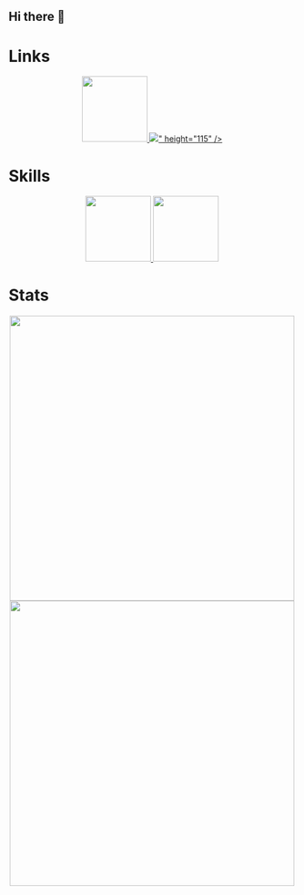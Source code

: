 ## Hi there 👋

# Links
<div align="center">
  <a href="https://www.linkedin.com/in/fullstackcastro/" align="center">
    <img src="https://skillicons.dev/icons?i=linkedin" height="115" />
  </a>
  
  <a href="https://wellfound.com/u/alex-castro-19" align="center">
    <img src="<svg role="img" viewBox="0 0 24 24" xmlns="http://www.w3.org/2000/svg"><title>AngelList</title><path d="M16.467 9.956c.736-2 1.31-3.651 1.723-4.953.412-1.302.618-2.102.618-2.399 0-.318-.069-.565-.206-.741a.683.683 0 0 0-.569-.264c-.308 0-.62.255-.94.766-.318.511-.67 1.333-1.055 2.465L14.39 9.593zm-2.192 4.434c-.473-.022-.92-.071-1.344-.148a7.126 7.126 0 0 1-1.211-.33c.175.352.332.703.47 1.055.137.352.25.698.337 1.039.264-.33.542-.63.833-.899a6.93 6.93 0 0 1 .915-.717zm-1.863-4.994l-1.78-5.143C10.17 2.945 9.813 2.09 9.56 1.69c-.253-.402-.527-.602-.824-.602a.688.688 0 0 0-.56.264c-.143.175-.215.412-.215.708 0 .506.193 1.385.577 2.638.385 1.253.962 2.895 1.731 4.928a.55.55 0 0 1 .28-.255 1.33 1.33 0 0 1 .495-.074c.066 0 .198.005.396.016.197.011.521.039.972.083zm-1.615 7.961c.186 0 .357-.085.51-.255a.81.81 0 0 0 .231-.552c0-.209-.15-.695-.453-1.46a14.623 14.623 0 0 0-1.129-2.25c-.33-.549-.654-.963-.973-1.244-.318-.28-.62-.42-.906-.42-.23 0-.486.146-.767.437-.28.291-.42.563-.42.816 0 .263.137.66.412 1.187.275.527.643 1.087 1.105 1.68.483.65.94 1.155 1.368 1.517.428.363.769.544 1.022.544zm-4.945-.395c.153.187.368.461.642.824.726 1 1.396 1.5 2.011 1.5a.874.874 0 0 0 .56-.198c.166-.132.248-.27.248-.412 0-.165-.11-.44-.33-.824-.22-.385-.522-.819-.906-1.302-.44-.56-.805-.97-1.096-1.228-.291-.258-.525-.388-.7-.388-.386 0-.74.206-1.064.618-.324.412-.486.899-.486 1.46 0 .45.112.953.338 1.507.225.555.552 1.113.98 1.673a6.543 6.543 0 0 0 2.415 2.003c.962.467 2.025.7 3.19.7 2.143 0 3.937-.799 5.382-2.398 1.445-1.599 2.167-3.601 2.167-6.008 0-.736-.055-1.321-.165-1.755-.11-.434-.29-.75-.544-.948-.45-.374-1.326-.709-2.629-1.006a18.315 18.315 0 0 0-4.08-.445c-.395 0-.675.066-.84.198-.165.132-.247.357-.247.676 0 .747.417 1.288 1.253 1.623.834.336 2.186.503 4.055.503h.675c.154 0 .278.058.371.173.093.116.157.289.19.52-.187.175-.572.376-1.154.601-.583.225-1.028.448-1.335.668a5.92 5.92 0 0 0-1.59 1.722c-.402.665-.603 1.294-.603 1.888 0 .362.085.8.256 1.31.17.511.255.827.255.948v.115l-.033.149c-.483-.033-.865-.316-1.145-.85-.28-.532-.42-1.244-.42-2.134v-.148a.912.912 0 0 1-.256.165.726.726 0 0 1-.272.05c-.099 0-.192-.009-.28-.026a2.869 2.869 0 0 1-.297-.074 2.917 2.917 0 0 1 .099.627c0 .406-.16.755-.478 1.046a1.63 1.63 0 0 1-1.137.437c-.693 0-1.396-.338-2.11-1.014-.715-.675-1.072-1.337-1.072-1.986 0-.12.014-.228.041-.321a.552.552 0 0 1 .14-.24zm11.802-6.726c.989.187 1.687.605 2.093 1.253.407.649.61 1.67.61 3.066 0 2.77-.832 5.036-2.497 6.8C16.195 23.118 14.066 24 11.473 24a8.254 8.254 0 0 1-2.976-.552 7.368 7.368 0 0 1-2.48-1.541c-.792-.726-1.385-1.492-1.78-2.3a5.58 5.58 0 0 1-.594-2.48c0-.946.203-1.676.61-2.193.406-.516 1.049-.868 1.928-1.055a8.824 8.824 0 0 1-.362-.972c-.077-.264-.116-.467-.116-.61 0-.495.261-1 .783-1.517.522-.516 1.014-.774 1.475-.774.198 0 .407.035.627.107.22.071.472.19.758.354C8.5 8.071 7.885 6.223 7.5 4.92c-.385-1.302-.577-2.2-.577-2.695 0-.681.176-1.222.528-1.623C7.802.2 8.28 0 8.885 0c1.032 0 2.34 2.308 3.923 6.923.274.791.483 1.401.626 1.83l.511-1.45C15.527 2.73 16.89.444 18.033.444c.56 0 1.008.19 1.343.569.336.379.503.887.503 1.524 0 .484-.184 1.369-.552 2.654-.368 1.286-.926 2.967-1.673 5.044"/></svg>" height="115" />
  </a>
</div>

# Skills
<div align="center">
  <a href="https://skillicons.dev">
    <img src="https://skillicons.dev/icons?i=git,react,javascript,python" height="115" />
    <img src="https://skillicons.dev/icons?i=ai,ps,sequelize,flask" height="115" />
  </a>
</div>

# Stats
<div href="https://github.com/versayce/github-readme-stats" align="center">
  <img width="500" src="https://github-readme-stats.vercel.app/api?username=versayce&show_icons=true&theme=radical" />
</div>

<div href="https://github.com/versayce/github-readme-stats" align="center">
  <img width="500" src="https://github-readme-stats.vercel.app/api/top-langs/?username=anuraghazra&layout=compact&theme=radical">
</div>

<!--
**Versayce/versayce** is a ✨ _special_ ✨ repository because its `README.md` (this file) appears on your GitHub profile.

Here are some ideas to get you started:

- 🔭 I’m currently working on ...
- 🌱 I’m currently learning ...
- 👯 I’m looking to collaborate on ...
- 🤔 I’m looking for help with ...
- 💬 Ask me about ...
- 📫 How to reach me: ...
- 😄 Pronouns: ...
- ⚡ Fun fact: ...
-->

